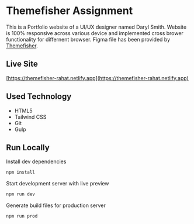 # Themefisher Assignment

This is a Portfolio website of a UI/UX designer named Daryl Smith. Website is 100% responsive across various device
and implemented cross brower functionality for differnent browser. Figma file has been provided by [Themefisher](https://themefisher.com).

## Live Site

[https://themefisher-rahat.netlify.app](https://themefisher-rahat.netlify.app)

## Used Technology

- HTML5
- Tailwind CSS
- Git
- Gulp

## Run Locally

Install dev dependencies

```sh
npm install
```

Start development server with live preview

```sh
npm run dev
```

Generate build files for production server

```sh
npm run prod
```
